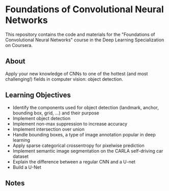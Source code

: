 # Foundations of Convolutional Neural Networks

This repository contains the code and materials for the "Foundations of Convolutional Neural Networks" course in the Deep Learning Specialization on Coursera.

## About

Apply your new knowledge of CNNs to one of the hottest (and most challenging!) fields in computer vision: object detection.

## Learning Objectives

- Identify the components used for object detection (landmark, anchor, bounding box, grid, ...) and their purpose
- Implement object detection
- Implement non-max suppression to increase accuracy
- Implement intersection over union
- Handle bounding boxes, a type of image annotation popular in deep learning
- Apply sparse categorical crossentropy for pixelwise prediction
- Implement semantic image segmentation on the CARLA self-driving car dataset
- Explain the difference between a regular CNN and a U-net
- Build a U-Net

## Notes


